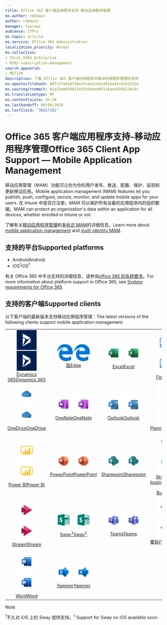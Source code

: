 ```yaml
---
title: Office 365 客户端应用程序支持-移动应用程序管理
ms.author: robmazz
author: robmazz
manager: laurawi
audience: ITPro
ms.topic: article
ms.service: Office 365 Administration
localization_priority: Normal
ms.collection:
- Strat_O365_Enterprise
- M365-subscription-management
search.appverid:
- MET150
description: 了解 Office 365 客户端应用程序对移动应用程序管理的支持
ms.openlocfilehash: 09fc57a41d310a37cee5c91a3814e4fc633d332a
ms.sourcegitcommit: b1a32e8df403143fb34eaddf116aed3595228c8c
ms.translationtype: MT
ms.contentlocale: zh-CN
ms.lasthandoff: 09/09/2019
ms.locfileid: "36817181"
---
```

# <a name="office-365-client-app-support--mobile-application-management"></a><span data-ttu-id="49be1-103">Office 365 客户端应用程序支持-移动应用程序管理</span><span class="sxs-lookup"><span data-stu-id="49be1-103">Office 365 Client App Support — Mobile Application Management</span></span>

<span data-ttu-id="49be1-104">移动应用管理（MAM）功能可让你为你的用户发布、推送、配置、保护、监视和更新移动应用。</span><span class="sxs-lookup"><span data-stu-id="49be1-104">Mobile application management (MAM) features let you publish, push, configure, secure, monitor, and update mobile apps for your users.</span></span> <span data-ttu-id="49be1-105">在 Intune 中是否已注册，MAM 可以保护所有设备的应用程序内的组织数据。</span><span class="sxs-lookup"><span data-stu-id="49be1-105">MAM can protect an organization's data within an application for all devices, whether enrolled in Intune or not.</span></span>

<span data-ttu-id="49be1-106">了解有关[移动应用程序管理](https://docs.microsoft.com/intune/mam-faq)和[多标识 MAM](https://docs.microsoft.com/intune/app-protection-policy)的详细信息。</span><span class="sxs-lookup"><span data-stu-id="49be1-106">Learn more about [mobile application management](https://docs.microsoft.com/intune/mam-faq) and [multi-identity MAM](https://docs.microsoft.com/intune/app-protection-policy).</span></span>

## <a name="supported-platforms"></a><span data-ttu-id="49be1-107">支持的平台</span><span class="sxs-lookup"><span data-stu-id="49be1-107">Supported platforms</span></span>

 - <span data-ttu-id="49be1-108">Android</span><span class="sxs-lookup"><span data-stu-id="49be1-108">Android</span></span>
 - <span data-ttu-id="49be1-109">iOS<sup>1</sup></span><span class="sxs-lookup"><span data-stu-id="49be1-109">iOS<sup>1</sup></span></span>

<span data-ttu-id="49be1-110">有关 Office 365 中平台支持的详细信息，请参阅[office 365 的系统要求](https://products.office.com/office-system-requirements)。</span><span class="sxs-lookup"><span data-stu-id="49be1-110">For more information about platform support in Office 365, see [System requirements for Office 365](https://products.office.com/office-system-requirements).</span></span>

## <a name="supported-clients"></a><span data-ttu-id="49be1-111">支持的客户端</span><span class="sxs-lookup"><span data-stu-id="49be1-111">Supported clients</span></span>

<span data-ttu-id="49be1-112">以下客户端的最新版本支持移动应用程序管理：</span><span class="sxs-lookup"><span data-stu-id="49be1-112">The latest versions of the following clients support mobile application management:</span></span>

| | | | | | |
|:---:|:---:|:---:|:---:|:---:|:---:|
| <span data-ttu-id="49be1-113">![Dynamics 365 图标](media/o365-dynamics365-64x64.png)</span><span class="sxs-lookup"><span data-stu-id="49be1-113">![Dynamics 365 icon](media/o365-dynamics365-64x64.png)</span></span> <br> [<span data-ttu-id="49be1-114">Dynamics 365</span><span class="sxs-lookup"><span data-stu-id="49be1-114">Dynamics 365</span></span>](https://dynamics.microsoft.com) | <span data-ttu-id="49be1-115">![边缘图标](media/o365-edge-64x64.png)</span><span class="sxs-lookup"><span data-stu-id="49be1-115">![Edge icon](media/o365-edge-64x64.png)</span></span> <br> [<span data-ttu-id="49be1-116">距</span><span class="sxs-lookup"><span data-stu-id="49be1-116">Edge</span></span>](https://www.microsoft.com/windows/microsoft-edge) | <span data-ttu-id="49be1-117">![Excel 图标](media/o365-excel-64x64.png)</span><span class="sxs-lookup"><span data-stu-id="49be1-117">![Excel icon](media/o365-excel-64x64.png)</span></span> <br> [<span data-ttu-id="49be1-118">Excel</span><span class="sxs-lookup"><span data-stu-id="49be1-118">Excel</span></span>](https://products.office.com/excel) | <span data-ttu-id="49be1-119">![流图标](media/o365-flow-64x64.png)</span><span class="sxs-lookup"><span data-stu-id="49be1-119">![Flow icon](media/o365-flow-64x64.png)</span></span> <br> [<span data-ttu-id="49be1-120">Flow</span><span class="sxs-lookup"><span data-stu-id="49be1-120">Flow</span></span>](https://flow.microsoft.com) | <span data-ttu-id="49be1-121">![Kaizala 图标](media/o365-kaizala-64x64.png)</span><span class="sxs-lookup"><span data-stu-id="49be1-121">![Kaizala icon](media/o365-kaizala-64x64.png)</span></span> <br> [<span data-ttu-id="49be1-122">Kaizala</span><span class="sxs-lookup"><span data-stu-id="49be1-122">Kaizala</span></span>](https://products.office.com/en/business/microsoft-kaizala) 
| <span data-ttu-id="49be1-123">![OneDrive for Business 图标](media/o365-OneDrive-64x64.png)</span><span class="sxs-lookup"><span data-stu-id="49be1-123">![OneDrive for Business icon](media/o365-OneDrive-64x64.png)</span></span> <br> [<span data-ttu-id="49be1-124">OneDrive</span><span class="sxs-lookup"><span data-stu-id="49be1-124">OneDrive</span></span>](https://products.office.com/onedrive-for-business/online-cloud-storage) | <span data-ttu-id="49be1-125">![OneNote 图标](media/o365-OneNote-64x64.png)</span><span class="sxs-lookup"><span data-stu-id="49be1-125">![OneNote icon](media/o365-OneNote-64x64.png)</span></span> <br> [<span data-ttu-id="49be1-126">OneNote</span><span class="sxs-lookup"><span data-stu-id="49be1-126">OneNote</span></span>](https://products.office.com/onenote) | <span data-ttu-id="49be1-127">![Outlook 图标](media/o365-outlook-64x64.png)</span><span class="sxs-lookup"><span data-stu-id="49be1-127">![Outlook icon](media/o365-outlook-64x64.png)</span></span> <br> [<span data-ttu-id="49be1-128">Outlook</span><span class="sxs-lookup"><span data-stu-id="49be1-128">Outlook</span></span>](https://products.office.com/outlook) | <span data-ttu-id="49be1-129">![Planner 图标](media/o365-planner-64x64.png)</span><span class="sxs-lookup"><span data-stu-id="49be1-129">![Planner icon](media/o365-planner-64x64.png)</span></span> <br> [<span data-ttu-id="49be1-130">Planner</span><span class="sxs-lookup"><span data-stu-id="49be1-130">Planner</span></span>](https://products.office.com/business/task-management-software) | <span data-ttu-id="49be1-131">![PowerApps 图标](media/o365-powerapps-64x64.png)</span><span class="sxs-lookup"><span data-stu-id="49be1-131">![PowerApps icon](media/o365-powerapps-64x64.png)</span></span> <br> [<span data-ttu-id="49be1-132">PowerApps</span><span class="sxs-lookup"><span data-stu-id="49be1-132">PowerApps </span></span>](https://powerapps.microsoft.com) 
| <span data-ttu-id="49be1-133">![PowerBI 图标](media/o365-powerbi-64x64.png)</span><span class="sxs-lookup"><span data-stu-id="49be1-133">![PowerBI icon](media/o365-powerbi-64x64.png)</span></span> <br> [<span data-ttu-id="49be1-134">Power BI</span><span class="sxs-lookup"><span data-stu-id="49be1-134">Power BI</span></span>](https://powerbi.microsoft.com) | <span data-ttu-id="49be1-135">![PowerPoint 图标](media/o365-powerpoint-64x64.png)</span><span class="sxs-lookup"><span data-stu-id="49be1-135">![PowerPoint icon](media/o365-powerpoint-64x64.png)</span></span> <br> [<span data-ttu-id="49be1-136">PowerPoint</span><span class="sxs-lookup"><span data-stu-id="49be1-136">PowerPoint</span></span>](https://products.office.com/powerpoint) | <span data-ttu-id="49be1-137">![SharePoint 图标](media/o365-sharepoint-64x64.png)</span><span class="sxs-lookup"><span data-stu-id="49be1-137">![SharePoint icon](media/o365-sharepoint-64x64.png)</span></span> <br> [<span data-ttu-id="49be1-138">Sharepoint</span><span class="sxs-lookup"><span data-stu-id="49be1-138">Sharepoint</span></span>](https://products.office.com/sharepoint) | <span data-ttu-id="49be1-139">![Skype for Business 图标](media/o365-skypeforbusiness-64x64.png)</span><span class="sxs-lookup"><span data-stu-id="49be1-139">![Skype for Business icon](media/o365-skypeforbusiness-64x64.png)</span></span> <br> [<span data-ttu-id="49be1-140">Skype for <br> business</span><span class="sxs-lookup"><span data-stu-id="49be1-140">Skype for <br> Business</span></span>](https://www.skype.com/business/) | <span data-ttu-id="49be1-141">![StaffHub 图标](media/o365-staffhub-64x64.png)</span><span class="sxs-lookup"><span data-stu-id="49be1-141">![StaffHub icon](media/o365-staffhub-64x64.png)</span></span> <br> [<span data-ttu-id="49be1-142">StaffHub</span><span class="sxs-lookup"><span data-stu-id="49be1-142">StaffHub</span></span>](https://products.office.com/microsoft-staffhub/staff-scheduling-software) 
| <span data-ttu-id="49be1-143">![流图标](media/o365-stream-64x64.png)</span><span class="sxs-lookup"><span data-stu-id="49be1-143">![Stream icon](media/o365-stream-64x64.png)</span></span> <br> [<span data-ttu-id="49be1-144">Stream</span><span class="sxs-lookup"><span data-stu-id="49be1-144">Stream</span></span>](https://stream.microsoft.com) | <span data-ttu-id="49be1-145">![Sway 图标](media/o365-sway-64x64.png)</span><span class="sxs-lookup"><span data-stu-id="49be1-145">![Sway icon](media/o365-sway-64x64.png)</span></span> <br> [<span data-ttu-id="49be1-146">Sway<sup>1</sup></span><span class="sxs-lookup"><span data-stu-id="49be1-146">Sway<sup>1</sup></span></span>](https://sway.com) | <span data-ttu-id="49be1-147">![团队图标](media/o365-teams-64x64.png)</span><span class="sxs-lookup"><span data-stu-id="49be1-147">![Teams icon](media/o365-teams-64x64.png)</span></span> <br> [<span data-ttu-id="49be1-148">Teams</span><span class="sxs-lookup"><span data-stu-id="49be1-148">Teams</span></span>](https://products.office.com/microsoft-teams/group-chat-software) | <span data-ttu-id="49be1-149">![To Do 图标](media/o365-todo-64x64.png)</span><span class="sxs-lookup"><span data-stu-id="49be1-149">![To Do icon](media/o365-todo-64x64.png)</span></span> <br> [<span data-ttu-id="49be1-150">要执行的操作</span><span class="sxs-lookup"><span data-stu-id="49be1-150">To Do</span></span>](https://todo.microsoft.com) | <span data-ttu-id="49be1-151">![Visio 图标](media/o365-visio-64x64.png)</span><span class="sxs-lookup"><span data-stu-id="49be1-151">![Visio icon](media/o365-visio-64x64.png)</span></span> <br> [<span data-ttu-id="49be1-152">Visio</span><span class="sxs-lookup"><span data-stu-id="49be1-152">Visio</span></span>](https://products.office.com/visio/flowchart-software) 
| <span data-ttu-id="49be1-153">![Word 图标](media/o365-word-64x64.png)</span><span class="sxs-lookup"><span data-stu-id="49be1-153">![Word icon](media/o365-word-64x64.png)</span></span> <br> [<span data-ttu-id="49be1-154">Word</span><span class="sxs-lookup"><span data-stu-id="49be1-154">Word</span></span>](https://products.office.com/word) | <span data-ttu-id="49be1-155">![Yammer 图标](media/o365-yammer-64x64.png)</span><span class="sxs-lookup"><span data-stu-id="49be1-155">![Yammer icon](media/o365-yammer-64x64.png)</span></span> <br> [<span data-ttu-id="49be1-156">Yammer</span><span class="sxs-lookup"><span data-stu-id="49be1-156">Yammer</span></span>](https://products.office.com/yammer/yammer-overview)

> [!NOTE]
> <span data-ttu-id="49be1-157"><sup>1</sup>不久对 iOS 上的 Sway 提供支持。</span><span class="sxs-lookup"><span data-stu-id="49be1-157"><sup>1</sup> Support for Sway on iOS available soon.</span></span>